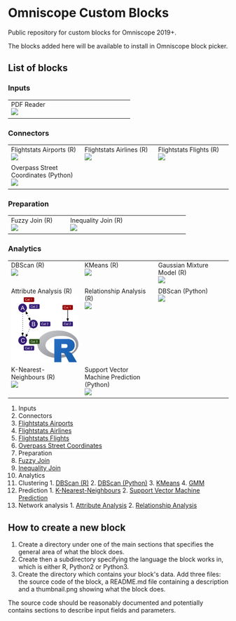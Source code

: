 # Omniscope Custom Blocks
Public repository for custom blocks for Omniscope 2019+.

The blocks added here will be available to install in Omniscope block picker.

## List of blocks
### Inputs
<table>
    <tr valign="top">
        <td width="33%">PDF Reader<br><a href="Inputs/PDF Reader" title="PDF Reader"><img width="290" src="https://github.com/visokio/omniscope-custom-blocks/blob/master/Inputs/PDF Reader/thumbnail.png"></a>           </td>
    </tr>
</table>

### Connectors
<table>
    <tr valign="top">
        <td width="33%">Flightstats Airports (R)<br><a href="Connectors/Flightstats/Airports/R/" title="Flightstats Airports (R)"><img width="290" src="https://github.com/visokio/omniscope-custom-blocks/blob/master/Connectors/Flightstats/Airports/R/thumbnail.png"></a></td>
        <td width="33%">Flightstats Airlines (R)<br><a href="Connectors/Flightstats/Airlines/R/" title="Flightstats Airlines (R)"><img width="290" src="https://github.com/visokio/omniscope-custom-blocks/blob/master/Connectors/Flightstats/Airlines/R/thumbnail.png"></a></td>
        <td width="33%">Flightstats Flights (R)<br><a href="Connectors/Flightstats/Flights/R/" title="Flightstats Flights (R)"><img width="290" src="https://github.com/visokio/omniscope-custom-blocks/blob/master/Connectors/Flightstats/Flights/R/thumbnail.png"></a></td>
    </tr>
    <tr valign="top">
        <td width="33%">Overpass Street Coordinates (Python)<br><a href="Connectors/Overpass/Street%20Coordinates/Python/" title="Overpass Street Coordinates (Python)"><img width="290" src="https://github.com/visokio/omniscope-custom-blocks/blob/master/Connectors/Overpass/Street%20Coordinates/Python/thumbnail.png"></a></td>
        <td width="33%"></td>
        <td width="33%"></td>
    </tr>
</table>

### Preparation
<table>
    <tr valign="top">
        <td width="33%">Fuzzy Join (R)<br><a href="Preparation/Join/Fuzzy%20Join/R/" title="Fuzzy Join (R)"><img width="290" src="https://github.com/visokio/omniscope-custom-blocks/blob/master/Preparation/Join/Fuzzy%20Join/R/thumbnail.png"></a></td>
        <td width="33%">Inequality Join (R)<br><a href="Preparation/Join/Inequality%20Join/R/" title="Inequality Join (R)"><img width="290" src="https://github.com/visokio/omniscope-custom-blocks/blob/master/Preparation/Join/Inequality%20Join/R/thumbnail.png"></a></td>
        <td width="33%"></td>
    </tr>
</table>

### Analytics
<table>
    <tr valign="top">
        <td width="33%">DBScan (R)<br><a href="Analytics/Clustering/DBScan/R/" title="DBScan (R)"><img width="290" src="https://github.com/visokio/omniscope-custom-blocks/blob/master/Analytics/Clustering/DBScan/R/thumbnail.png"></a></td>
        <td width="33%">KMeans (R)<br><a href="Analytics/Clustering/KMeans/R/" title="KMeans (R)"><img width="290" src="https://github.com/visokio/omniscope-custom-blocks/blob/master/Analytics/Clustering/KMeans/R/thumbnail.png"></a></td>    
        <td width="33%">Gaussian Mixture Model (R)<br><a href="Analytics/Clustering/GMM/R/" title="GMM (R)"><img width="290" src="https://github.com/visokio/omniscope-custom-blocks/blob/master/Analytics/Clustering/GMM/R/thumbnail.png"></a></td>      
    </tr>
    <tr valign="top">
        <td width="33%">Attribute Analysis (R)<br><a href="Analytics/Network%20Analysis/Attribute%20Analysis/R/" title="Attribute Analysis (R)"><img width="290" src="https://github.com/visokio/omniscope-custom-blocks/blob/master/Analytics/Network%20Analysis/Attribute%20Analysis/R/thumbnail.png"></a></td>
        <td width="33%">Relationship Analysis (R)<br><a href="Analytics/Network%20Analysis/Relationship%20Analysis/R/" title="Attribute Analysis (R)"><img width="290" src="https://github.com/visokio/omniscope-custom-blocks/blob/master/Analytics/Network%20Analysis/Relationship%20Analysis/R/thumbnail.png"></a></td>
        <td width="33%">DBScan (Python)<br><a href="Analytics/Clustering/DBScan/Python/" title="DBScan (Python)"><img width="290" src="https://github.com/visokio/omniscope-custom-blocks/blob/master/Analytics/Clustering/DBScan/Python/thumbnail.png"></a></td>
    </tr>
    <tr valign="top">
        <td width="33%">K-Nearest-Neighbours (R)<br><a href="Analytics/Prediction/KNN/R/" title="K-Nearest-Neighbours (R)"><img width="290" src="https://github.com/visokio/omniscope-custom-blocks/blob/master/Analytics/Prediction/KNN/R/thumbnail.png"></a></td>
        <td width="33%">Support Vector Machine Prediction (Python)<br><a href="Analytics/Prediction/SVM/Python/" title="Support Vector Machine Prediction (Python)"><img width="290" src="https://github.com/visokio/omniscope-custom-blocks/blob/master/Analytics/Prediction/SVM/Python/thumbnail.png"></a></td>
        <td width="33%"></td>     
    </tr>

</table>


1. Inputs
2. Connectors
  1. [Flightstats Airports](Connectors/Flightstats/Airports/R/)
  2. [Flightstats Airlines](Connectors/Flightstats/Airlines/R/)
  3. [Flightstats Flights](Connectors/Flightstats/Flights/R/)
  4. [Overpass Street Coordinates](Connectors/Overpass/StreetCoordinates/Python/)
3. Preparation
  1. [Fuzzy Join](Preparation/Join/Fuzzy%20Join/R/)
  2. [Inequality Join](Preparation/Join/Inequality%20Join/R/)
4. Analytics
  1. Clustering
    1. [DBScan (R)](Analytics/Clustering/DBScan/R/)
    2. [DBScan (Python)](Analytics/Clustering/DBScan/Python/)
    3. [KMeans](Analytics/Clustering/KMeans/R/)
    4. [GMM](Analytics/Network%20Analysis/Attribute%20Analysis/R/)
  2. Prediction
    1. [K-Nearest-Neighbours](Analytics/Prediction/KNN/R/)
    2. [Support Vector Machine Prediction](Analytics/Prediction/SVN/Python/)
  3. Network analysis
    1. [Attribute Analysis](Analytics/Network%20Analysis/Attribute%20Analysis/R/)
    2. [Relationship Analysis](Analytics/Network%20Analysis/Relationship%20Analysis/R/)


## How to create a new block
1. Create a directory under one of the main sections that specifies the general area of what the block does. 
2. Create then a subdirectory specifying the language the block works in, which is either R, Python2 or Python3. 
3. Create the directory which contains your block's data. Add three files: the source code of the block, a README.md file containing a description and a thumbnail.png showing what the block does. 

The source code should be reasonably documented and potentially contains sections to describe input fields and parameters.

